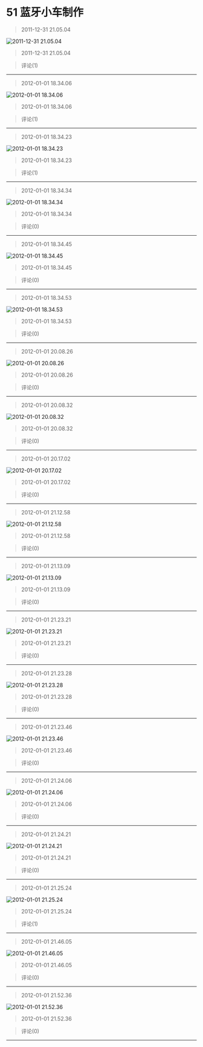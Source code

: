 # 51 蓝牙小车制作

> 2011-12-31 21.05.04

![2011-12-31 21.05.04](https://pan.4a1801.life/d/NAS/Qzone/Albums/最爱/51蓝牙小车制作/01_2011-12-31_21.05.04_32A6167B.webp)

> 2011-12-31 21.05.04

> 评论(1)

---

> 2012-01-01 18.34.06

![2012-01-01 18.34.06](https://pan.4a1801.life/d/NAS/Qzone/Albums/最爱/51蓝牙小车制作/02_2012-01-01_18.34.06_1C9E40B2.webp)

> 2012-01-01 18.34.06

> 评论(1)

---

> 2012-01-01 18.34.23

![2012-01-01 18.34.23](https://pan.4a1801.life/d/NAS/Qzone/Albums/最爱/51蓝牙小车制作/03_2012-01-01_18.34.23_16589AB7.webp)

> 2012-01-01 18.34.23

> 评论(1)

---

> 2012-01-01 18.34.34

![2012-01-01 18.34.34](https://pan.4a1801.life/d/NAS/Qzone/Albums/最爱/51蓝牙小车制作/04_2012-01-01_18.34.34_9B1D5DEB.webp)

> 2012-01-01 18.34.34

> 评论(0)

---

> 2012-01-01 18.34.45

![2012-01-01 18.34.45](https://pan.4a1801.life/d/NAS/Qzone/Albums/最爱/51蓝牙小车制作/05_2012-01-01_18.34.45_ACD72F83.webp)

> 2012-01-01 18.34.45

> 评论(0)

---

> 2012-01-01 18.34.53

![2012-01-01 18.34.53](https://pan.4a1801.life/d/NAS/Qzone/Albums/最爱/51蓝牙小车制作/06_2012-01-01_18.34.53_86643FD5.webp)

> 2012-01-01 18.34.53

> 评论(0)

---

> 2012-01-01 20.08.26

![2012-01-01 20.08.26](https://pan.4a1801.life/d/NAS/Qzone/Albums/最爱/51蓝牙小车制作/07_2012-01-01_20.08.26_6AE4A7FA.webp)

> 2012-01-01 20.08.26

> 评论(0)

---

> 2012-01-01 20.08.32

![2012-01-01 20.08.32](https://pan.4a1801.life/d/NAS/Qzone/Albums/最爱/51蓝牙小车制作/08_2012-01-01_20.08.32_8964F16E.webp)

> 2012-01-01 20.08.32

> 评论(0)

---

> 2012-01-01 20.17.02

![2012-01-01 20.17.02](https://pan.4a1801.life/d/NAS/Qzone/Albums/最爱/51蓝牙小车制作/09_2012-01-01_20.17.02_8EAE1DBD.webp)

> 2012-01-01 20.17.02

> 评论(0)

---

> 2012-01-01 21.12.58

![2012-01-01 21.12.58](https://pan.4a1801.life/d/NAS/Qzone/Albums/最爱/51蓝牙小车制作/10_2012-01-01_21.12.58_27517D3E.webp)

> 2012-01-01 21.12.58

> 评论(0)

---

> 2012-01-01 21.13.09

![2012-01-01 21.13.09](https://pan.4a1801.life/d/NAS/Qzone/Albums/最爱/51蓝牙小车制作/11_2012-01-01_21.13.09_A1FD08E8.webp)

> 2012-01-01 21.13.09

> 评论(0)

---

> 2012-01-01 21.23.21

![2012-01-01 21.23.21](https://pan.4a1801.life/d/NAS/Qzone/Albums/最爱/51蓝牙小车制作/12_2012-01-01_21.23.21_E0CC35F0.webp)

> 2012-01-01 21.23.21

> 评论(0)

---

> 2012-01-01 21.23.28

![2012-01-01 21.23.28](https://pan.4a1801.life/d/NAS/Qzone/Albums/最爱/51蓝牙小车制作/13_2012-01-01_21.23.28_AF8C9761.webp)

> 2012-01-01 21.23.28

> 评论(0)

---

> 2012-01-01 21.23.46

![2012-01-01 21.23.46](https://pan.4a1801.life/d/NAS/Qzone/Albums/最爱/51蓝牙小车制作/14_2012-01-01_21.23.46_FBAD8399.webp)

> 2012-01-01 21.23.46

> 评论(0)

---

> 2012-01-01 21.24.06

![2012-01-01 21.24.06](https://pan.4a1801.life/d/NAS/Qzone/Albums/最爱/51蓝牙小车制作/15_2012-01-01_21.24.06_FE4A8524.webp)

> 2012-01-01 21.24.06

> 评论(0)

---

> 2012-01-01 21.24.21

![2012-01-01 21.24.21](https://pan.4a1801.life/d/NAS/Qzone/Albums/最爱/51蓝牙小车制作/16_2012-01-01_21.24.21_18FD88EA.webp)

> 2012-01-01 21.24.21

> 评论(0)

---

> 2012-01-01 21.25.24

![2012-01-01 21.25.24](https://pan.4a1801.life/d/NAS/Qzone/Albums/最爱/51蓝牙小车制作/17_2012-01-01_21.25.24_594CC683.webp)

> 2012-01-01 21.25.24

> 评论(1)

---

> 2012-01-01 21.46.05

![2012-01-01 21.46.05](https://pan.4a1801.life/d/NAS/Qzone/Albums/最爱/51蓝牙小车制作/18_2012-01-01_21.46.05_77272B9A.webp)

> 2012-01-01 21.46.05

> 评论(0)

---

> 2012-01-01 21.52.36

![2012-01-01 21.52.36](https://pan.4a1801.life/d/NAS/Qzone/Albums/最爱/51蓝牙小车制作/19_2012-01-01_21.52.36_54159101.webp)

> 2012-01-01 21.52.36

> 评论(0)

---
